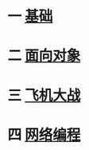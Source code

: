 # 一 [基础](01-basic-grammar/README.md)

# 二 [面向对象](02-object-oriented-programming/README.md)

# 三 [飞机大战](03-pygame/README.md)

# 四 [网络编程](04-network-programming/README.md)